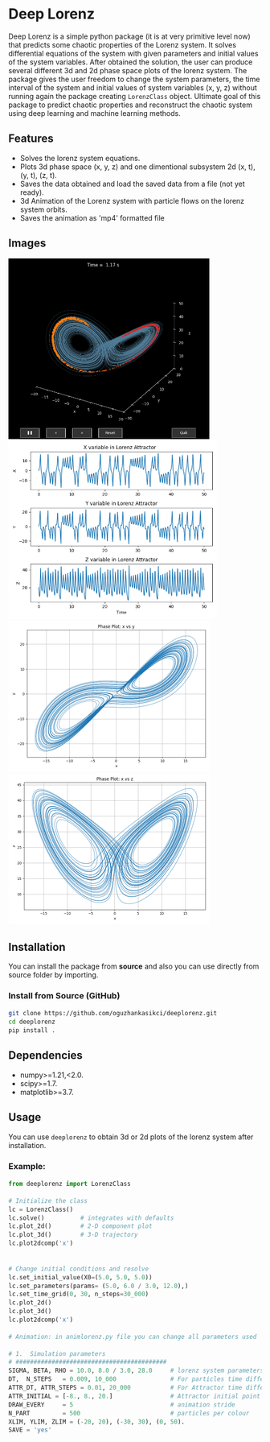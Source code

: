 # Deep Lorenz

Deep Lorenz is a simple python package (it is at very primitive level now) that predicts some chaotic properties of the Lorenz system. It solves differential equations of  the system with given parameters and initial values of the system variables. After obtained the solution, the user can  produce several different 3d and 2d phase space plots of the lorenz system. The package gives the user freedom to change the system parameters, the time interval of the system and initial values of system variables (x, y, z) without running again the package creating `LorenzClass` object. Ultimate goal of  this package to predict chaotic properties and reconstruct the chaotic system using deep learning and machine learning methods.


## Features

- Solves the lorenz system equations.
- Plots 3d phase space (x, y, z) and one dimentional subsystem 2d (x, t), (y, t), (z, t).
- Saves the data obtained and load the saved data from  a file (not yet ready).
- 3d Animation of the Lorenz system with particle flows on the lorenz system orbits.
- Saves the animation as 'mp4' formatted file

## Images
<img src="./images/lorenz_anim.png" alt="3d animation lorenz" width="400"/>
<img src="./images/lorenz2dxyz.png" alt="3d animation lorenz" width="415"/>
<img src="./images/phase_xy.png" alt="3d animation lorenz" width="400"/>
<img src="./images/phase_xz.png" alt="3d animation lorenz" width="400"/>

## Installation

You can install the package from **source** and also you can use directly from source folder by importing. 


### Install from Source (GitHub)

```bash
git clone https://github.com/oguzhankasikci/deeplorenz.git
cd deeplorenz
pip install .
```

## Dependencies
- numpy>=1.21,<2.0.
- scipy>=1.7.
- matplotlib>=3.7.
  
## Usage

You can use `deeplorenz` to obtain 3d or 2d plots of the lorenz system after installation.

### Example: 

```python
from deeplorenz import LorenzClass

# Initialize the class
lc = LorenzClass()
lc.solve()          # integrates with defaults
lc.plot_2d()        # 2‑D component plot
lc.plot_3d()        # 3‑D trajectory
lc.plot2dcomp('x')             
    

# Change initial conditions and resolve
lc.set_initial_value(X0=(5.0, 5.0, 5.0))
lc.set_parameters(params= (5.0, 6.0 / 3.0, 12.0),)
lc.set_time_grid(0, 30, n_steps=30_000)              
lc.plot_2d()    
lc.plot_3d()
lc.plot2dcomp('x') 

# Animation: in animlorenz.py file you can change all parameters used  to create animation.

# 1.  Simulation parameters
# ##########################################
SIGMA, BETA, RHO = 10.0, 8.0 / 3.0, 28.0     # lorenz system parameters
DT,  N_STEPS   = 0.009, 10_000               # For particles time difference and  number of steps 
ATTR_DT, ATTR_STEPS = 0.01, 20_000           # For Attractor time difference and number of steps
ATTR_INITIAL = [-8., 8., 20.]                # Attractor initial point
DRAW_EVERY     = 5                           # animation stride
N_PART         = 500                         # particles per colour
XLIM, YLIM, ZLIM = (-20, 20), (-30, 30), (0, 50). 
SAVE = 'yes'
```
